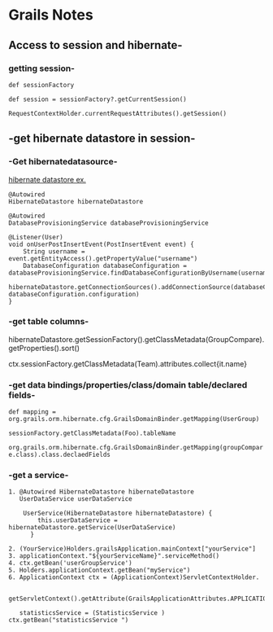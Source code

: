 # Grails Notes
## Access to session and hibernate-
### getting session-

`def sessionFactory`

`def session = sessionFactory?.getCurrentSession()`

`RequestContextHolder.currentRequestAttributes().getSession()`

##  -get hibernate datastore in session- 

###  -Get hibernatedatasource- 

[hibernate datastore ex.](https://guides.grails.org/grails-dynamic-multiple-datasources/guide/index.html  )

    @Autowired
    HibernateDatastore hibernateDatastore

    @Autowired
    DatabaseProvisioningService databaseProvisioningService

    @Listener(User) 
    void onUserPostInsertEvent(PostInsertEvent event) { 
        String username = event.getEntityAccess().getPropertyValue("username")
        DatabaseConfiguration databaseConfiguration = databaseProvisioningService.findDatabaseConfigurationByUsername(username) 
        hibernateDatastore.getConnectionSources().addConnectionSource(databaseConfiguration.dataSourceName, databaseConfiguration.configuration) 
    }

### -get table columns-

hibernateDatastore.getSessionFactory().getClassMetadata(GroupCompare).getProperties().sort()

ctx.sessionFactory.getClassMetadata(Team).attributes.collect{it.name}
### -get data bindings/properties/class/domain table/declared fields-

`def mapping =  org.grails.orm.hibernate.cfg.GrailsDomainBinder.getMapping(UserGroup)`

`sessionFactory.getClassMetadata(Foo).tableName`

`org.grails.orm.hibernate.cfg.GrailsDomainBinder.getMapping(groupCompare.class).class.declaedFields`

### -get a service-



    1. @Autowired HibernateDatastore hibernateDatastore
       UserDataService userDataService
     
        UserService(HibernateDatastore hibernateDatastore) {
            this.userDataService = hibernateDatastore.getService(UserDataService)
          }
    
    2. (YourService)Holders.grailsApplication.mainContext["yourService"]
    3. applicationContext."${yourServiceName}".serviceMethod()
    4. ctx.getBean('userGroupService')
    5. Holders.applicationContext.getBean("myService")
    6. ApplicationContext ctx = (ApplicationContext)ServletContextHolder.

       getServletContext().getAttribute(GrailsApplicationAttributes.APPLICATION_CONTEXT)

       statisticsService = (StatisticsService ) ctx.getBean("statisticsService ")
    